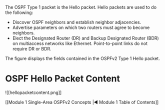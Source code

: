 The OSPF Type 1 packet is the Hello packet. Hello packets are used to do the following:

- Discover OSPF neighbors and establish neighbor adjacencies.
- Advertise parameters on which two routers must agree to become neighbors.
- Elect the Designated Router (DR) and Backup Designated Router (BDR) on multiaccess networks like Ethernet. Point-to-point links do not require DR or BDR.

The figure displays the fields contained in the OSPFv2 Type 1 Hello packet.

# **OSPF Hello Packet Content**
![[hellopacketcontent.png]]

[[Module 1 Single-Area OSPFv2 Concepts |◀ Module 1 Table of Contents]]